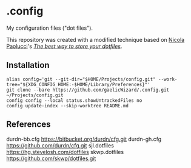 # .config
My configuration files ("dot files").

This repository was created with a modified technique based on [Nicola Paolucci]( https://www.twitter.com/durdn )'s _[The best way to store your dotfiles]( https://www.atlassian.com/git/tutorials/dotfiles )_.

## Installation

    alias config='git --git-dir="$HOME/Projects/config.git" --work-tree="${XDG_CONFIG_HOME:-$HOME/Library/Preferences}"'  
    git clone --bare https://github.com/gaelicWizard/.config.git ~/Projects/config.git  
    config config --local status.showUntrackedFiles no  
    config update-index --skip-worktree README.md  

## References

durdn-bb.cfg    https://bitbucket.org/durdn/cfg.git
durdn-gh.cfg    https://github.com/durdn/cfg.git
sjl.dotfiles    https://hg.stevelosh.com/dotfiles
skwp.dotfiles   https://github.com/skwp/dotfiles.git

